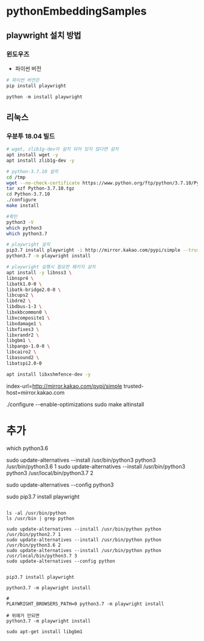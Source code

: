 # pythonEmbeddingSamples

## playwright 설치 방법

### 윈도우즈

- 파이썬 버전

```powershell
# 파이썬 버전은
pip install playwright

python -m install playwright
```

## 리눅스

### 우분투 18.04 빌드

```bash
# wget, zlib1g-dev이 설치 되어 있지 않다면 설치
apt install wget -y
apt install zlib1g-dev -y

# python-3.7.10 설치
cd /tmp
wget --no-check-certificate https://www.python.org/ftp/python/3.7.10/Python-3.7.10.tgz
tar xzf Python-3.7.10.tgz
cd Python-3.7.10
./configure
make install

#확인
python3 -V
which python3
which python3.7

# playwright 설치
pip3.7 install playwright -i http://mirror.kakao.com/pypi/simple --trusted-host mirror.kakao.com
python3.7 -m playwright install

# playwright 실행시 필요한 패키지 설치
apt install -y libnss3 \
libnspr4 \
libatk1.0-0 \
libatk-bridge2.0-0 \
libcups2 \
libdrm2 \
libdbus-1-3 \
libxkbcommon0 \
libxcomposite1 \
libxdamage1 \
libxfixes3 \
libxrandr2 \
libgbm1 \
libpango-1.0-0 \
libcairo2 \
libasound2 \
libatspi2.0-0

apt install libxshmfence-dev -y
```

index-url=http://mirror.kakao.com/pypi/simple
trusted-host=mirror.kakao.com

./configure --enable-optimizations
sudo make altinstall

# 추가

which python3.6

sudo update-alternatives --install /usr/bin/python3 python3 /usr/bin/python3.6 1
sudo update-alternatives --install /usr/bin/python3 python3 /usr/local/bin/python3.7 2

sudo update-alternatives --config python3

sudo pip3.7 install playwright

```

ls -al /usr/bin/python
ls /usr/bin | grep python

sudo update-alternatives --install /usr/bin/python python /usr/bin/python2.7 1
sudo update-alternatives --install /usr/bin/python python /usr/bin/python3.6 2
sudo update-alternatives --install /usr/bin/python python /usr/local/bin/python3.7 3
sudo update-alternatives --config python


pip3.7 install playwright

python3.7 -m playwright install

#
PLAYWRIGHT_BROWSERS_PATH=0 python3.7 -m playwright install

# 위에거 안되면
python3.7 -m playwright install

sudo apt-get install libgbm1
```
